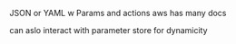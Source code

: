 JSON or YAML
w
Params and actions
aws has many docs

can aslo interact with parameter store for dynamicity

